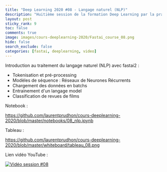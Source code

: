 ```yaml
---
title: "Deep Learning 2020 #08 - Langage naturel (NLP)"
description: "Huitième session de la formation Deep Learning par la pratique 2020."
layout: post
sticky_rank: 9
toc: false
comments: true
image: images/cours-deeplearning-2020/Fastai_course_08.png
hide: false
search_exclude: false
categories: [fastai, deeplearning, video]
---
```


Introduction au traitement du langage naturel (NLP) avec fastai2 :
- Tokenisation et pré-processing
- Modèles de séquence : Réseaux de Neurones Récurrents
- Chargement des données en batchs
- Entrainement d'un langage model
- Classification de revues de films

Notebook :

https://github.com/laurentprudhon/cours-deeplearning-2020/blob/master/notebooks/08_nlp.ipynb

Tableau :

https://github.com/laurentprudhon/cours-deeplearning-2020/blob/master/whiteboard/tableau_08.png

Lien vidéo YouTube :

[![Vidéo session #08](https://img.youtube.com/vi/10Oa3YBrAQ4/0.jpg)](https://www.youtube.com/watch?v=10Oa3YBrAQ4)
